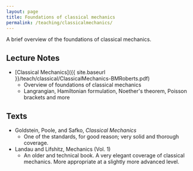 ```yaml
---
layout: page
title: Foundations of classical mechanics
permalink: /teaching/classicalmechanics/
---
```


A brief overview of the foundations of classical mechanics.

## Lecture Notes

* [Classical Mechanics]({{ site.baseurl }}/teach/classical/ClassicalMechanics-BMRoberts.pdf)
  * Overview of foundations of classical mechanics
  * Langrangian, Hamiltonian formulation, Noether's theorem, Poisson brackets and more

## Texts

* Goldstein, Poole, and Safko, _Classical Mechanics_
  * One of the standards, for good reason; very solid and thorough coverage.
* Landau and Lifshitz, Mechanics (Vol. 1)
  * An older and technical book. A very elegant coverage of classical mechanics. More appropriate at a slightly more advanced level.
